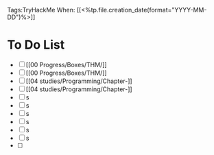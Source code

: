 Tags:TryHackMe
When: [[<%tp.file.creation_date(format="YYYY-MM-DD")%>]]

# To Do List
- [ ]  [[00 Progress/Boxes/THM/]]
- [ ] [[00 Progress/Boxes/THM/]]
- [ ]  [[04 studies/Programming/Chapter-]]
- [ ]   [[04 studies/Programming/Chapter-]]
- [ ] s
- [ ] s
- [ ] s
- [ ] s
- [ ] s
- [ ] s
- [ ] 